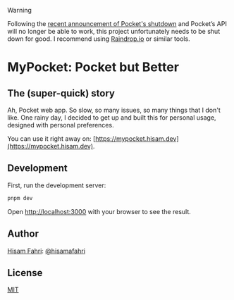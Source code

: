 > [!WARNING]
> Following the [recent announcement of Pocket's shutdown](https://support.mozilla.org/en-US/kb/future-of-pocket) and Pocket’s API will no longer be able to work, this project unfortunately needs to be shut down for good. I recommend using [Raindrop.io](https://raindrop.io/) or similar tools.

# MyPocket: Pocket but Better

## The (super-quick) story

Ah, Pocket web app. So slow, so many issues, so many things that I don't like. One rainy day, I decided to get up and built this for personal usage, designed with personal preferences.

You can use it right away on: [https://mypocket.hisam.dev](https://mypocket.hisam.dev).

## Development

First, run the development server:

```bash
pnpm dev
```

Open [http://localhost:3000](http://localhost:3000) with your browser to see the result.

## Author

[Hisam Fahri](https://hisam.dev): [@hisamafahri](https://github.com/hisamafahri)

## License

[MIT](LICENSE)
